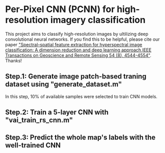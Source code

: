 # Per-Pixel CNN (PCNN) for high-resolution imagery classification
This project aims to classify high-resolution images by ultilizing deep convolutional neural networks. If you find this to be helpful, please cite our paper ["Spectral–spatial feature extraction for hyperspectral image classification: A dimension reduction and deep learning approach,IEEE Transactions on Geoscience and Remote Sensing 54 (8), 4544-4554"](http://ieeexplore.ieee.org/abstract/document/7450160/). Thanks!

## Step.1: Generate image patch-based traning dataset using "generate_dataset.m"
In this step, 10% of available samples were selected to train CNN models. 



## Step.2: Train a 5-layer CNN with "vai_train_rs_cnn.m"



## Step.3: Predict the whole map's labels with the well-trained CNN
